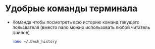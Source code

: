 # Удобрые команды терминала

- Команда чтобы посмотреть всю историю команд текущего пользвателя (вместо nano можно использовать любой читатель файлов)
  ```bash
  nano ~/.bash_history
  ```
